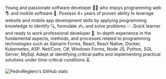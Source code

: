Young and passionate software developer 👨‍💻 who enjoys programming web 🌎 and mobile software 📱.
Possess 4+ years of proven ability to leverage website and mobile app development skills by applying programming knowledge to identify 🔍, formulate ✍, and solve problems ✅.
Quick learner and ready to work professional developer 📖.
In-depth experience in the fundamental aspects, methods, and processes related to programming technologies such as Xamarin Forms, React, React Native, Docker, Kubernetes, ASP. Net/Core, C#, Windows Forms, Node JS, Python, SQL Server, MySql.
Adept at identifying critical paths and implementing practical solutions under time-critical conditions ⏳.

![PedroReglero's GitHub stats](https://github-readme-stats.vercel.app/api?username=pedroreglero)
<!--
**pedroreglero/pedroreglero** is a ✨ _special_ ✨ repository because its `README.md` (this file) appears on your GitHub profile.

Here are some ideas to get you started:

- 🔭 I’m currently working on ...
- 🌱 I’m currently learning ...
- 👯 I’m looking to collaborate on ...
- 🤔 I’m looking for help with ...
- 💬 Ask me about ...
- 📫 How to reach me: ...
- 😄 Pronouns: ...
- ⚡ Fun fact: ...
-->

